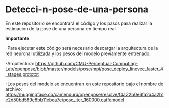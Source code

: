 # Detecci-n-pose-de-una-persona
En este repositorio se encontrará el código y los pasos para realizar la estimación de la pose de una persona en tiempo real.


**Importante** 

-Para ejecutar este código será necesario descargar la arquitectura de la red neuronal utilizada y los pesos del modelo previamente entrenado.

  -Arquitectura: https://github.com/CMU-Perceptual-Computing-Lab/openpose/blob/master/models/pose/mpi/pose_deploy_linevec_faster_4_stages.prototxt

  -Los pesos del modelo se encuentran en este repositorio bajo el nombre de archivo: https://huggingface.co/camenduru/openpose/resolve/f4a22b0e6fa2a4a2b1e2d50bd589e8bb11ebea7c/pose_iter_160000.caffemodel
